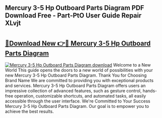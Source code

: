 ## Mercury 3-5 Hp Outboard Parts Diagram PDF Download Free - Part-PtO User Guide Repair XLvjt

# <h2><a href="http://dfkbjmu.blite.top/?on=Mercury+3-5+Hp+Outboard+Parts+Diagram">🔗Download New 👉🔴 Mercury 3-5 Hp Outboard Parts Diagram</a></h2>

[![Mercury 3-5 Hp Outboard Parts Diagram download](https://i.imgur.com/lujVjoI.png)](http://dfkbjmu.blite.top/?on=Mercury+3-5+Hp+Outboard+Parts+Diagram)
Welcome to a New World This guide opens the doors to a new world of possibilities with your new Mercury 3-5 Hp Outboard Parts Diagram. Thank You for Choosing Brand Name We are committed to providing you with exceptional products and services. Mercury 3-5 Hp Outboard Parts Diagram offers users an impressive collection of advanced features, such as gesture control, hands-free operation, customizable shortcuts, and automated tasks, all easily accessible through the user interface. We're Committed to Your Success Mercury 3-5 Hp Outboard Parts Diagram. Our goal is to empower you to achieve the best results.
